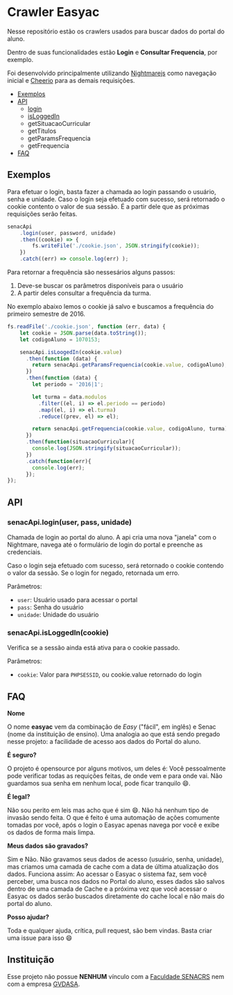 # Crawler Easyac

Nesse repositório estão os crawlers usados para buscar dados do portal do aluno.

Dentro de suas funcionalidades estão **Login** e **Consultar Frequencia**, por exemplo.

Foi desenvolvido principalmente utilizando [Nightmarejs](https://github.com/segmentio/nightmare) como navegação inicial e [Cheerio](https://github.com/cheeriojs/cheerio) para as demais requisições.

* [Exemplos](https://github.com/easyac/crawler#exemplos)
* [API](https://github.com/easyac/crawler#api)
    * [login](https://github.com/easyac/crawler#senacapiloginuser-pass-unidade)
    * [isLoggedIn](https://github.com/easyac/crawler#senacapiisloggedincookie)
    * getSituacaoCurricular
    * getTitulos
    * getParamsFrequencia
    * getFrequencia
* [FAQ](https://github.com/easyac/crawler#faq)    

    
## Exemplos
 
Para efetuar o login, basta fazer a chamada ao login passando o usuário, senha e unidade. Caso o login seja efetuado com sucesso, será retornado o cookie contento o valor de sua sessão. É a partir dele que as próximas requisições serão feitas.
```javascript
senacApi
    .login(user, password, unidade)
    .then((cookie) => {
        fs.writeFile('./cookie.json', JSON.stringify(cookie));
    })
    .catch((err) => console.log(err) );
```

Para retornar a frequência são nessesários alguns passos: 
1. Deve-se buscar os parâmetros disponíveis para o usuário
2. A partir deles consultar a frequência da turma.

No exemplo abaixo lemos o cookie já salvo e buscamos a frequência do primeiro semestre de 2016.
```javascript
fs.readFile('./cookie.json', function (err, data) {
    let cookie = JSON.parse(data.toString());
    let codigoAluno = 1070153;

    senacApi.isLoogedIn(cookie.value)
      .then(function (data) {
        return senacApi.getParamsFrequencia(cookie.value, codigoAluno);
      })
      .then(function (data) {
        let periodo = '2016|1';

        let turma = data.modulos
          .filter((el, i) => el.periodo == periodo)
          .map((el, i) => el.turma)
          .reduce((prev, el) => el);

        return senacApi.getFrequencia(cookie.value, codigoAluno, turma);
      })
      .then(function(situacaoCurricular){
        console.log(JSON.stringify(situacaoCurricular));
      })
      .catch(function(err){
        console.log(err);
      });
});
```



## API

### senacApi.login(user, pass, unidade)

Chamada de login ao portal do aluno. A api cria uma nova "janela" com o Nightmare, navega até o formulário de login do portal e preenche as credenciais. 

Caso o login seja efetuado com sucesso, será retornado o cookie contendo o valor da sessão. Se o login for negado, retornada um erro.

Parâmetros:
* `user`: Usuário usado para acessar o portal
* `pass`: Senha do usuário
* `unidade`: Unidade do usuário 

### senacApi.isLoggedIn(cookie)

Verifica se a sessão ainda está ativa para o cookie passado. 

Parâmetros:
* `cookie`: Valor para `PHPSESSID`, ou cookie.value retornado do login



## FAQ

**Nome**

O nome **easyac** vem da combinação de *Easy* ("fácil", em inglês) e Senac (nome da instituição de ensino). Uma analogia ao que está sendo pregado nesse projeto: a facilidade de acesso aos dados do Portal do aluno. 


**É seguro?**

O projeto é opensource por alguns motivos, um deles é: Você pessoalmente pode verificar todas as requições feitas, de onde vem e para onde vai. Não guardamos sua senha em nenhum local, pode ficar tranquilo :smile:.


**É legal?**

Não sou perito em leis mas acho que é sim :smile:. Não há nenhum tipo de invasão sendo feita. O que é feito é uma automação de ações comumente tomadas por você, após o login o Easyac apenas navega por você e exibe os dados de forma mais limpa.

**Meus dados são gravados?**

Sim e Não. Não gravamos seus dados de acesso (usuário, senha, unidade), mas criamos uma camada de cache com a data de última atualização dos dados. 
Funciona assim: Ao acessar o Easyac o sistema faz, sem você perceber, uma busca nos dados no Portal do aluno, esses dados são salvos dentro de uma camada de Cache e a próxima vez que você acessar o Easyac os dados serão buscados diretamente do cache local e não mais do portal do aluno.

**Posso ajudar?**

Toda e qualquer ajuda, crítica, pull request, são bem vindas. Basta criar uma issue para isso :smile: 


## Instituição

Esse projeto não possue **NENHUM** vínculo com a [Faculdade SENACRS](http://www.senacrs.com.br/) nem com a empresa [GVDASA](http://www.gvdasa.com.br/).
